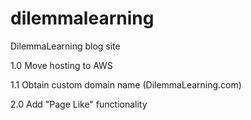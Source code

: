 # dilemmalearning
DilemmaLearning blog site

1.0 Move hosting to AWS

1.1 Obtain custom domain name (DilemmaLearning.com)

2.0 Add "Page Like" functionality 



